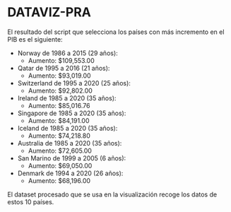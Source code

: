 # DATAVIZ-PRA

El resultado del script que selecciona los países con más incremento en el PIB es el siguiente:
- Norway de 1986 a 2015 (29 años):
  - Aumento: $109,553.00
- Qatar de 1995 a 2016 (21 años):
  - Aumento: $93,019.00
- Switzerland de 1995 a 2020 (25 años):
  - Aumento: $92,802.00
- Ireland de 1985 a 2020 (35 años):
  - Aumento: $85,016.76
- Singapore de 1985 a 2020 (35 años):
  - Aumento: $84,191.00
- Iceland de 1985 a 2020 (35 años):
  - Aumento: $74,218.80
- Australia de 1985 a 2020 (35 años):
  - Aumento: $72,605.00
- San Marino de 1999 a 2005 (6 años):
  - Aumento: $69,050.00
- Denmark de 1994 a 2020 (26 años):
  - Aumento: $68,196.00
 
El dataset procesado que se usa en la visualización recoge los datos de estos 10 países.
